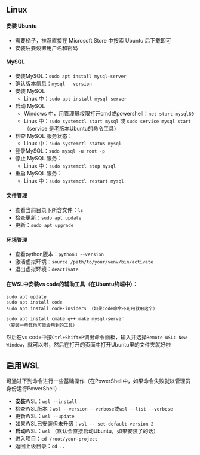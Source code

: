 ## Linux
#### 安装 Ubuntu
* 需要梯子，推荐直接在 Microsoft Store 中搜索 Ubuntu 后下载即可
* 安装后要设置用户名和密码

#### MySQL
* 安装MySQL：`sudo apt install mysql-server`
* 确认版本信息：`mysql --version`
* 安装 MySQL
    * Linux 中：`sudo apt install mysql-server`
* 启动 MySQL
    * Windows 中，用管理员权限打开cmd或powershell：`net start mysql80`
    * Linux 中：`sudo systemctl start mysql` 或 
    `sudo service mysql start`（service 是老版本Ubuntu的命令工具）
* 检查 MySQL 服务状态：
    * Linux 中：`sudo systemctl status mysql`
* 登录MySQL：`sudo mysql -u root -p`
* 停止 MySQL 服务：
    * Linux 中：`sudo systemctl stop mysql`
* 重启 MySQL 服务：
    * Linux 中：`sudo systemctl restart mysql`

#### 文件管理
* 查看当前目录下所含文件：`ls`
* 检查更新：`sudo apt update`
* 更新：`sudo apt upgrade`

#### 环境管理
* 查看python版本：`python3 --version`
* 激活虚拟环境：`source /path/to/your/venv/bin/activate`
* 退出虚拟环境：`deactivate`

#### 在WSL中安装vs code的辅助工具（在Ubuntu终端中）：

    sudo apt update
    sudo apt install code
    sudo apt install code-insiders （如果code命令不可用就用这个）

    sudo apt install cmake g++ make mysql-server
    （安装一些其他可能会用到的工具）
然后在vs code中按`Ctrl+Shift+P`调出命令面板，输入并选择`Remote-WSL: New Window`，就可以啦，然后在打开的页面中打开Ubuntu里的文件夹就好啦

## 启用WSL
可通过下列命令进行一些基础操作（在PowerShell中，如果命令失败就以管理员身份运行PowerShell）：
* **安装**WSL：`wsl --install`
* 检查WSL版本：`wsl --version --verbose`或`wsl --list --verbose`
* 更新WSL：`wsl --update`
* 如果WSL已安装但未升级：`wsl -- set-default-version 2`
* **启动**WSL：`wsl` （默认会直接启动Ubuntu，如果安装了的话）
* 进入项目：`cd /root/your-project`
* 返回上级目录：`cd ..`